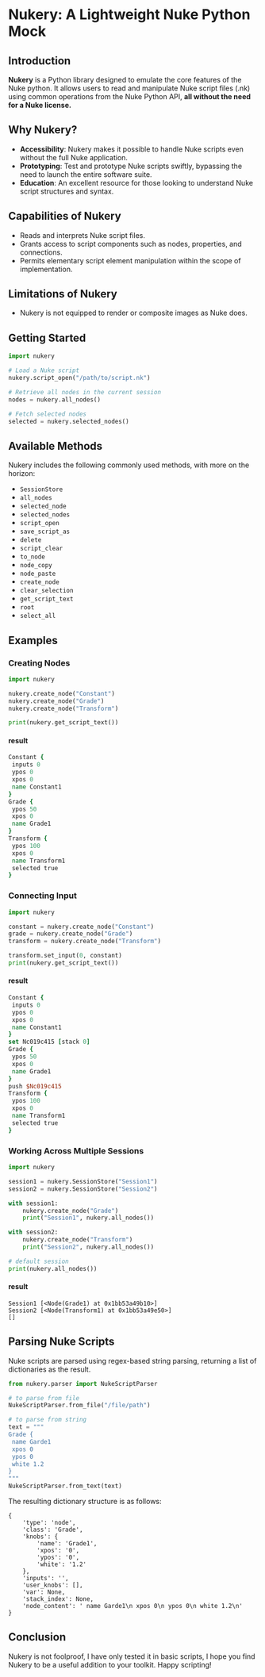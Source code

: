 
# Nukery: A Lightweight Nuke Python Mock

## Introduction
**Nukery** is a Python library designed to emulate the core features of the Nuke python. It allows users to read and manipulate Nuke script files (.nk) using common operations from the Nuke Python API, **all without the need for a Nuke license.**

## Why Nukery?
- **Accessibility**: Nukery makes it possible to handle Nuke scripts even without the full Nuke application.
- **Prototyping**: Test and prototype Nuke scripts swiftly, bypassing the need to launch the entire software suite.
- **Education**: An excellent resource for those looking to understand Nuke script structures and syntax.

## Capabilities of Nukery
- Reads and interprets Nuke script files.
- Grants access to script components such as nodes, properties, and connections.
- Permits elementary script element manipulation within the scope of implementation.

## Limitations of Nukery
- Nukery is not equipped to render or composite images as Nuke does.

## Getting Started
```python
import nukery

# Load a Nuke script
nukery.script_open("/path/to/script.nk")

# Retrieve all nodes in the current session
nodes = nukery.all_nodes()

# Fetch selected nodes
selected = nukery.selected_nodes()
```

## Available Methods
Nukery includes the following commonly used methods, with more on the horizon:
 - `SessionStore`
 - `all_nodes`
 - `selected_node`
 - `selected_nodes`
 - `script_open`
 - `save_script_as`
 - `delete`
 - `script_clear`
 - `to_node`
 - `node_copy`
 - `node_paste`
 - `create_node`
 - `clear_selection`
 - `get_script_text`
 - `root`
 - `select_all`

## Examples 
### Creating Nodes 
```python
import nukery

nukery.create_node("Constant")
nukery.create_node("Grade")
nukery.create_node("Transform")

print(nukery.get_script_text())
```
#### result
```tcl
Constant {
 inputs 0
 ypos 0
 xpos 0
 name Constant1
}
Grade {
 ypos 50
 xpos 0
 name Grade1
}
Transform {
 ypos 100
 xpos 0
 name Transform1
 selected true
}
```
### Connecting Input
```python
import nukery

constant = nukery.create_node("Constant")
grade = nukery.create_node("Grade")
transform = nukery.create_node("Transform")

transform.set_input(0, constant)
print(nukery.get_script_text())
```
#### result
```tcl
Constant {
 inputs 0
 ypos 0
 xpos 0
 name Constant1
}
set Nc019c415 [stack 0]
Grade {
 ypos 50
 xpos 0
 name Grade1
}
push $Nc019c415
Transform {
 ypos 100
 xpos 0
 name Transform1
 selected true
}
```

### Working Across Multiple Sessions

```python
import nukery

session1 = nukery.SessionStore("Session1")
session2 = nukery.SessionStore("Session2")

with session1:
    nukery.create_node("Grade")
    print("Session1", nukery.all_nodes())

with session2:
    nukery.create_node("Transform")
    print("Session2", nukery.all_nodes())

# default session
print(nukery.all_nodes())
```
#### result
```
Session1 [<Node(Grade1) at 0x1bb53a49b10>]
Session2 [<Node(Transform1) at 0x1bb53a49e50>]
[]
```


## Parsing Nuke Scripts
Nuke scripts are parsed using regex-based string parsing, returning a list of dictionaries as the result.
```python
from nukery.parser import NukeScriptParser

# to parse from file
NukeScriptParser.from_file("/file/path")

# to parse from string
text = """
Grade {
 name Garde1
 xpos 0
 ypos 0
 white 1.2
}
"""
NukeScriptParser.from_text(text)
```

The resulting dictionary structure is as follows:


```
{
    'type': 'node', 
    'class': 'Grade', 
    'knobs': {
        'name': 'Grade1',
        'xpos': '0',
        'ypos': '0',
        'white': '1.2'
    }, 
    'inputs': '', 
    'user_knobs': [], 
    'var': None, 
    'stack_index': None, 
    'node_content': ' name Garde1\n xpos 0\n ypos 0\n white 1.2\n'
}
```


## Conclusion
Nukery is not foolproof, I have only tested it in basic scripts, I hope you find Nukery to be a useful addition to your toolkit. Happy scripting!